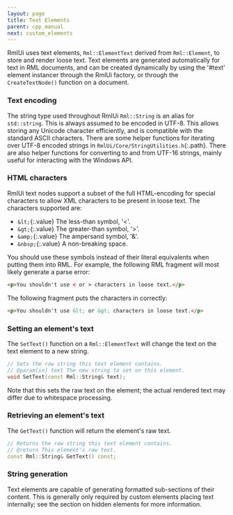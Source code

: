 ```yaml
---
layout: page
title: Text Elements
parent: cpp_manual
next: custom_elements
---
```


RmlUi uses text elements, `Rml::ElementText` derived from `Rml::Element`, to store and render loose text. Text elements are generated automatically for text in RML documents, and can be created dynamically by using the '#text' element instancer through the RmlUi factory, or through the `CreateTextNode()` function on a document.

### Text encoding

The string type used throughout RmlUi `Rml::String` is an alias for `std::string`. This is always assumed to be encoded in UTF-8. This allows storing any Unicode character efficiently, and is compatible with the standard ASCII characters. There are some helper functions for iterating over UTF-8 encoded strings in `RmlUi/Core/StringUtilities.h`{:.path}. There are also helper functions for converting to and from UTF-16 strings, mainly useful for interacting with the Windows API.

### HTML characters

RmlUi text nodes support a subset of the full HTML-encoding for special characters to allow XML characters to be present in loose text. The characters supported are:

* `&lt;`{:.value} The less-than symbol, '<'.
* `&gt;`{:.value} The greater-than symbol, '>'.
* `&amp;`{:.value} The ampersand symbol, '&'.
* `&nbsp;`{:.value} A non-breaking space. 

You should use these symbols instead of their literal equivalents when putting them into RML. For example, the following RML fragment will most likely generate a parse error:

```html
<p>You shouldn't use < or > characters in loose text.</p>
```

The following fragment puts the characters in correctly:

```html
<p>You shouldn't use &lt; or &gt; characters in loose text.</p>
```

### Setting an element's text

The `SetText()` function on a `Rml::ElementText` will change the text on the text element to a new string.

```cpp
// Sets the raw string this text element contains.
// @param[in] text The new string to set on this element.
void SetText(const Rml::String& text);
```

Note that this sets the raw text on the element; the actual rendered text may differ due to whitespace processing.

### Retrieving an element's text

The `GetText()` function will return the element's raw text.

```cpp
// Returns the raw string this text element contains.
// @return This element's raw text.
const Rml::String& GetText() const;
```

### String generation

Text elements are capable of generating formatted sub-sections of their content. This is generally only required by custom elements placing text internally; see the section on hidden elements for more information. 